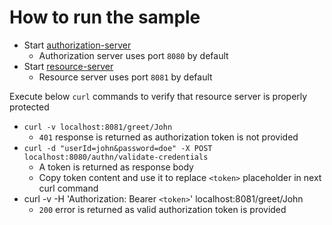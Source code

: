 # How to run the sample

- Start [authorization-server](authorization-server)
    - Authorization server uses port `8080` by default
- Start [resource-server](resource-server)
    - Resource server uses port `8081` by default

Execute below `curl` commands to verify that resource server is properly protected

- `curl -v localhost:8081/greet/John`
  - `401` response is returned as authorization token is not provided
- `curl -d "userId=john&password=doe" -X POST localhost:8080/authn/validate-credentials`
  - A token is returned as response body
  - Copy token content and use it to replace `<token>` placeholder in next curl command
- curl -v -H 'Authorization: Bearer `<token>`' localhost:8081/greet/John
  - `200` error is returned as valid authorization token is provided